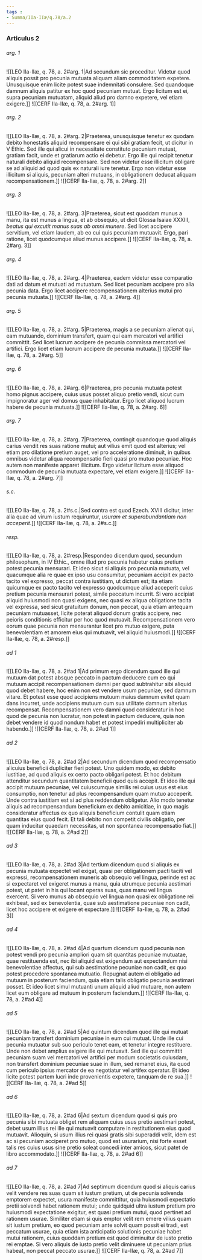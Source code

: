 ```yaml
---
tags : 
- Summa/IIa-IIæ/q.78/a.2
---
```


### Articulus 2

###### arg. 1
![[LEO IIa-IIæ, q. 78, a. 2#arg. 1|Ad secundum sic proceditur. Videtur quod aliquis possit pro pecunia mutuata aliquam aliam commoditatem expetere. Unusquisque enim licite potest suae indemnitati consulere. Sed quandoque damnum aliquis patitur ex hoc quod pecuniam mutuat. Ergo licitum est ei, supra pecuniam mutuatam, aliquid aliud pro damno expetere, vel etiam exigere.]]
![[CERF IIa-IIæ, q. 78, a. 2#arg. 1]]

###### arg. 2
![[LEO IIa-IIæ, q. 78, a. 2#arg. 2|Praeterea, unusquisque tenetur ex quodam debito honestatis aliquid recompensare ei qui sibi gratiam fecit, ut dicitur in V Ethic. Sed ille qui alicui in necessitate constituto pecuniam mutuat, gratiam facit, unde et gratiarum actio ei debetur. Ergo ille qui recipit tenetur naturali debito aliquid recompensare. Sed non videtur esse illicitum obligare se ad aliquid ad quod quis ex naturali iure tenetur. Ergo non videtur esse illicitum si aliquis, pecuniam alteri mutuans, in obligationem deducat aliquam recompensationem.]]
![[CERF IIa-IIæ, q. 78, a. 2#arg. 2]]

###### arg. 3
![[LEO IIa-IIæ, q. 78, a. 2#arg. 3|Praeterea, sicut est quoddam munus a manu, ita est munus a lingua, et ab obsequio, ut dicit Glossa Isaiae XXXIII, *beatus qui excutit manus suas ab omni munere*. Sed licet accipere servitium, vel etiam laudem, ab eo cui quis pecuniam mutuavit. Ergo, pari ratione, licet quodcumque aliud munus accipere.]]
![[CERF IIa-IIæ, q. 78, a. 2#arg. 3]]

###### arg. 4
![[LEO IIa-IIæ, q. 78, a. 2#arg. 4|Praeterea, eadem videtur esse comparatio dati ad datum et mutuati ad mutuatum. Sed licet pecuniam accipere pro alia pecunia data. Ergo licet accipere recompensationem alterius mutui pro pecunia mutuata.]]
![[CERF IIa-IIæ, q. 78, a. 2#arg. 4]]

###### arg. 5
![[LEO IIa-IIæ, q. 78, a. 2#arg. 5|Praeterea, magis a se pecuniam alienat qui, eam mutuando, dominium transfert, quam qui eam mercatori vel artifici committit. Sed licet lucrum accipere de pecunia commissa mercatori vel artifici. Ergo licet etiam lucrum accipere de pecunia mutuata.]]
![[CERF IIa-IIæ, q. 78, a. 2#arg. 5]]

###### arg. 6
![[LEO IIa-IIæ, q. 78, a. 2#arg. 6|Praeterea, pro pecunia mutuata potest homo pignus accipere, cuius usus posset aliquo pretio vendi, sicut cum impignoratur ager vel domus quae inhabitatur. Ergo licet aliquod lucrum habere de pecunia mutuata.]]
![[CERF IIa-IIæ, q. 78, a. 2#arg. 6]]

###### arg. 7
![[LEO IIa-IIæ, q. 78, a. 2#arg. 7|Praeterea, contingit quandoque quod aliquis carius vendit res suas ratione mutui; aut vilius emit quod est alterius; vel etiam pro dilatione pretium auget, vel pro acceleratione diminuit, in quibus omnibus videtur aliqua recompensatio fieri quasi pro mutuo pecuniae. Hoc autem non manifeste apparet illicitum. Ergo videtur licitum esse aliquod commodum de pecunia mutuata expectare, vel etiam exigere.]]
![[CERF IIa-IIæ, q. 78, a. 2#arg. 7]]

###### s.c.
![[LEO IIa-IIæ, q. 78, a. 2#s.c.|Sed contra est quod Ezech. XVIII dicitur, inter alia quae ad virum iustum requiruntur, *usuram et superabundantiam non acceperit*.]]
![[CERF IIa-IIæ, q. 78, a. 2#s.c.]]

###### resp.
![[LEO IIa-IIæ, q. 78, a. 2#resp.|Respondeo dicendum quod, secundum philosophum, in IV Ethic., omne illud pro pecunia habetur cuius pretium potest pecunia mensurari. Et ideo sicut si aliquis pro pecunia mutuata, vel quacumque alia re quae ex ipso usu consumitur, pecuniam accipit ex pacto tacito vel expresso, peccat contra iustitiam, ut dictum est; ita etiam quicumque ex pacto tacito vel expresso quodcumque aliud acceperit cuius pretium pecunia mensurari potest, simile peccatum incurrit. Si vero accipiat aliquid huiusmodi non quasi exigens, nec quasi ex aliqua obligatione tacita vel expressa, sed sicut gratuitum donum, non peccat, quia etiam antequam pecuniam mutuasset, licite poterat aliquod donum gratis accipere, nec peioris conditionis efficitur per hoc quod mutuavit. Recompensationem vero eorum quae pecunia non mensurantur licet pro mutuo exigere, puta benevolentiam et amorem eius qui mutuavit, vel aliquid huiusmodi.]]
![[CERF IIa-IIæ, q. 78, a. 2#resp.]]

###### ad 1
![[LEO IIa-IIæ, q. 78, a. 2#ad 1|Ad primum ergo dicendum quod ille qui mutuum dat potest absque peccato in pactum deducere cum eo qui mutuum accipit recompensationem damni per quod subtrahitur sibi aliquid quod debet habere, hoc enim non est vendere usum pecuniae, sed damnum vitare. Et potest esse quod accipiens mutuum maius damnum evitet quam dans incurret, unde accipiens mutuum cum sua utilitate damnum alterius recompensat. Recompensationem vero damni quod consideratur in hoc quod de pecunia non lucratur, non potest in pactum deducere, quia non debet vendere id quod nondum habet et potest impediri multipliciter ab habendo.]]
![[CERF IIa-IIæ, q. 78, a. 2#ad 1]]

###### ad 2
![[LEO IIa-IIæ, q. 78, a. 2#ad 2|Ad secundum dicendum quod recompensatio alicuius beneficii dupliciter fieri potest. Uno quidem modo, ex debito iustitiae, ad quod aliquis ex certo pacto obligari potest. Et hoc debitum attenditur secundum quantitatem beneficii quod quis accepit. Et ideo ille qui accipit mutuum pecuniae, vel cuiuscumque similis rei cuius usus est eius consumptio, non tenetur ad plus recompensandum quam mutuo acceperit. Unde contra iustitiam est si ad plus reddendum obligetur. Alio modo tenetur aliquis ad recompensandum beneficium ex debito amicitiae, in quo magis consideratur affectus ex quo aliquis beneficium contulit quam etiam quantitas eius quod fecit. Et tali debito non competit civilis obligatio, per quam inducitur quaedam necessitas, ut non spontanea recompensatio fiat.]]
![[CERF IIa-IIæ, q. 78, a. 2#ad 2]]

###### ad 3
![[LEO IIa-IIæ, q. 78, a. 2#ad 3|Ad tertium dicendum quod si aliquis ex pecunia mutuata expectet vel exigat, quasi per obligationem pacti taciti vel expressi, recompensationem muneris ab obsequio vel lingua, perinde est ac si expectaret vel exigeret munus a manu, quia utrumque pecunia aestimari potest, ut patet in his qui locant operas suas, quas manu vel lingua exercent. Si vero munus ab obsequio vel lingua non quasi ex obligatione rei exhibeat, sed ex benevolentia, quae sub aestimatione pecuniae non cadit, licet hoc accipere et exigere et expectare.]]
![[CERF IIa-IIæ, q. 78, a. 2#ad 3]]

###### ad 4
![[LEO IIa-IIæ, q. 78, a. 2#ad 4|Ad quartum dicendum quod pecunia non potest vendi pro pecunia ampliori quam sit quantitas pecuniae mutuatae, quae restituenda est, nec ibi aliquid est exigendum aut expectandum nisi benevolentiae affectus, qui sub aestimatione pecuniae non cadit, ex quo potest procedere spontanea mutuatio. Repugnat autem ei obligatio ad mutuum in posterum faciendum, quia etiam talis obligatio pecunia aestimari posset. Et ideo licet simul mutuanti unum aliquid aliud mutuare, non autem licet eum obligare ad mutuum in posterum faciendum.]]
![[CERF IIa-IIæ, q. 78, a. 2#ad 4]]

###### ad 5
![[LEO IIa-IIæ, q. 78, a. 2#ad 5|Ad quintum dicendum quod ille qui mutuat pecuniam transfert dominium pecuniae in eum cui mutuat. Unde ille cui pecunia mutuatur sub suo periculo tenet eam, et tenetur integre restituere. Unde non debet amplius exigere ille qui mutuavit. Sed ille qui committit pecuniam suam vel mercatori vel artifici per modum societatis cuiusdam, non transfert dominium pecuniae suae in illum, sed remanet eius, ita quod cum periculo ipsius mercator de ea negotiatur vel artifex operatur. Et ideo licite potest partem lucri inde provenientis expetere, tanquam de re sua.]]
![[CERF IIa-IIæ, q. 78, a. 2#ad 5]]

###### ad 6
![[LEO IIa-IIæ, q. 78, a. 2#ad 6|Ad sextum dicendum quod si quis pro pecunia sibi mutuata obliget rem aliquam cuius usus pretio aestimari potest, debet usum illius rei ille qui mutuavit computare in restitutionem eius quod mutuavit. Alioquin, si usum illius rei quasi gratis sibi superaddi velit, idem est ac si pecuniam acciperet pro mutuo, quod est usurarium, nisi forte esset talis res cuius usus sine pretio soleat concedi inter amicos, sicut patet de libro accommodato.]]
![[CERF IIa-IIæ, q. 78, a. 2#ad 6]]

###### ad 7
![[LEO IIa-IIæ, q. 78, a. 2#ad 7|Ad septimum dicendum quod si aliquis carius velit vendere res suas quam sit iustum pretium, ut de pecunia solvenda emptorem expectet, usura manifeste committitur, quia huiusmodi expectatio pretii solvendi habet rationem mutui; unde quidquid ultra iustum pretium pro huiusmodi expectatione exigitur, est quasi pretium mutui, quod pertinet ad rationem usurae. Similiter etiam si quis emptor velit rem emere vilius quam sit iustum pretium, eo quod pecuniam ante solvit quam possit ei tradi, est peccatum usurae, quia etiam ista anticipatio solutionis pecuniae habet mutui rationem, cuius quoddam pretium est quod diminuitur de iusto pretio rei emptae. Si vero aliquis de iusto pretio velit diminuere ut pecuniam prius habeat, non peccat peccato usurae.]]
![[CERF IIa-IIæ, q. 78, a. 2#ad 7]]

